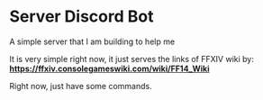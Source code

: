 # Server Discord Bot

A simple server that I am building to help me

It is very simple right now, it just serves the links of FFXIV wiki by: **https://ffxiv.consolegameswiki.com/wiki/FF14_Wiki**

Right now, just have some commands.